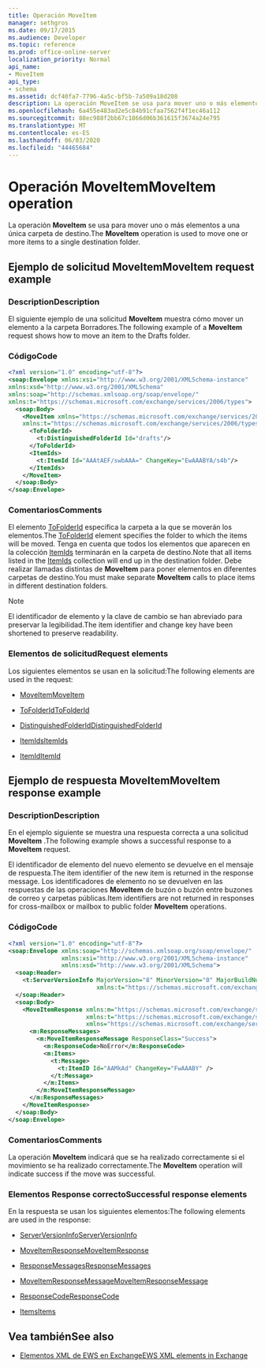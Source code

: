 ```yaml
---
title: Operación MoveItem
manager: sethgros
ms.date: 09/17/2015
ms.audience: Developer
ms.topic: reference
ms.prod: office-online-server
localization_priority: Normal
api_name:
- MoveItem
api_type:
- schema
ms.assetid: dcf40fa7-7796-4a5c-bf5b-7a509a18d208
description: La operación MoveItem se usa para mover uno o más elementos a una única carpeta de destino.
ms.openlocfilehash: 6a455e483ad2e5c84b91cfaa7562f4f1ec46a112
ms.sourcegitcommit: 88ec988f2bb67c1866d06b361615f3674a24e795
ms.translationtype: MT
ms.contentlocale: es-ES
ms.lasthandoff: 06/03/2020
ms.locfileid: "44465684"
---
```

# <a name="moveitem-operation"></a><span data-ttu-id="ccfca-103">Operación MoveItem</span><span class="sxs-lookup"><span data-stu-id="ccfca-103">MoveItem operation</span></span>

<span data-ttu-id="ccfca-104">La operación **MoveItem** se usa para mover uno o más elementos a una única carpeta de destino.</span><span class="sxs-lookup"><span data-stu-id="ccfca-104">The **MoveItem** operation is used to move one or more items to a single destination folder.</span></span> 
  
## <a name="moveitem-request-example"></a><span data-ttu-id="ccfca-105">Ejemplo de solicitud MoveItem</span><span class="sxs-lookup"><span data-stu-id="ccfca-105">MoveItem request example</span></span>

### <a name="description"></a><span data-ttu-id="ccfca-106">Description</span><span class="sxs-lookup"><span data-stu-id="ccfca-106">Description</span></span>

<span data-ttu-id="ccfca-107">El siguiente ejemplo de una solicitud **MoveItem** muestra cómo mover un elemento a la carpeta Borradores.</span><span class="sxs-lookup"><span data-stu-id="ccfca-107">The following example of a **MoveItem** request shows how to move an item to the Drafts folder.</span></span> 
  
### <a name="code"></a><span data-ttu-id="ccfca-108">Código</span><span class="sxs-lookup"><span data-stu-id="ccfca-108">Code</span></span>

```XML
<?xml version="1.0" encoding="utf-8"?>
<soap:Envelope xmlns:xsi="http://www.w3.org/2001/XMLSchema-instance"
xmlns:xsd="http://www.w3.org/2001/XMLSchema"
xmlns:soap="http://schemas.xmlsoap.org/soap/envelope/"
xmlns:t="https://schemas.microsoft.com/exchange/services/2006/types">
  <soap:Body>
    <MoveItem xmlns="https://schemas.microsoft.com/exchange/services/2006/messages"
    xmlns:t="https://schemas.microsoft.com/exchange/services/2006/types">
      <ToFolderId>
        <t:DistinguishedFolderId Id="drafts"/>
      </ToFolderId>
      <ItemIds>
        <t:ItemId Id="AAAtAEF/swbAAA=" ChangeKey="EwAAABYA/s4b"/>
      </ItemIds>
    </MoveItem>
  </soap:Body>
</soap:Envelope>
```

### <a name="comments"></a><span data-ttu-id="ccfca-109">Comentarios</span><span class="sxs-lookup"><span data-stu-id="ccfca-109">Comments</span></span>

<span data-ttu-id="ccfca-110">El elemento [ToFolderId](tofolderid.md) especifica la carpeta a la que se moverán los elementos.</span><span class="sxs-lookup"><span data-stu-id="ccfca-110">The [ToFolderId](tofolderid.md) element specifies the folder to which the items will be moved.</span></span> <span data-ttu-id="ccfca-111">Tenga en cuenta que todos los elementos que aparecen en la colección [ItemIds](itemids.md) terminarán en la carpeta de destino.</span><span class="sxs-lookup"><span data-stu-id="ccfca-111">Note that all items listed in the [ItemIds](itemids.md) collection will end up in the destination folder.</span></span> <span data-ttu-id="ccfca-112">Debe realizar llamadas distintas de **MoveItem** para poner elementos en diferentes carpetas de destino.</span><span class="sxs-lookup"><span data-stu-id="ccfca-112">You must make separate **MoveItem** calls to place items in different destination folders.</span></span> 
  
> [!NOTE]
> <span data-ttu-id="ccfca-113">El identificador de elemento y la clave de cambio se han abreviado para preservar la legibilidad.</span><span class="sxs-lookup"><span data-stu-id="ccfca-113">The item identifier and change key have been shortened to preserve readability.</span></span> 
  
### <a name="request-elements"></a><span data-ttu-id="ccfca-114">Elementos de solicitud</span><span class="sxs-lookup"><span data-stu-id="ccfca-114">Request elements</span></span>

<span data-ttu-id="ccfca-115">Los siguientes elementos se usan en la solicitud:</span><span class="sxs-lookup"><span data-stu-id="ccfca-115">The following elements are used in the request:</span></span>
  
- [<span data-ttu-id="ccfca-116">MoveItem</span><span class="sxs-lookup"><span data-stu-id="ccfca-116">MoveItem</span></span>](moveitem.md)
    
- [<span data-ttu-id="ccfca-117">ToFolderId</span><span class="sxs-lookup"><span data-stu-id="ccfca-117">ToFolderId</span></span>](tofolderid.md)
    
- [<span data-ttu-id="ccfca-118">DistinguishedFolderId</span><span class="sxs-lookup"><span data-stu-id="ccfca-118">DistinguishedFolderId</span></span>](distinguishedfolderid.md)
    
- [<span data-ttu-id="ccfca-119">ItemIds</span><span class="sxs-lookup"><span data-stu-id="ccfca-119">ItemIds</span></span>](itemids.md)
    
- [<span data-ttu-id="ccfca-120">ItemId</span><span class="sxs-lookup"><span data-stu-id="ccfca-120">ItemId</span></span>](itemid.md)
    
## <a name="moveitem-response-example"></a><span data-ttu-id="ccfca-121">Ejemplo de respuesta MoveItem</span><span class="sxs-lookup"><span data-stu-id="ccfca-121">MoveItem response example</span></span>

### <a name="description"></a><span data-ttu-id="ccfca-122">Description</span><span class="sxs-lookup"><span data-stu-id="ccfca-122">Description</span></span>

<span data-ttu-id="ccfca-123">En el ejemplo siguiente se muestra una respuesta correcta a una solicitud **MoveItem** .</span><span class="sxs-lookup"><span data-stu-id="ccfca-123">The following example shows a successful response to a **MoveItem** request.</span></span> 
  
<span data-ttu-id="ccfca-124">El identificador de elemento del nuevo elemento se devuelve en el mensaje de respuesta.</span><span class="sxs-lookup"><span data-stu-id="ccfca-124">The item identifier of the new item is returned in the response message.</span></span> <span data-ttu-id="ccfca-125">Los identificadores de elemento no se devuelven en las respuestas de las operaciones **MoveItem** de buzón o buzón entre buzones de correo y carpetas públicas.</span><span class="sxs-lookup"><span data-stu-id="ccfca-125">Item identifiers are not returned in responses for cross-mailbox or mailbox to public folder **MoveItem** operations.</span></span> 
  
### <a name="code"></a><span data-ttu-id="ccfca-126">Código</span><span class="sxs-lookup"><span data-stu-id="ccfca-126">Code</span></span>

```XML
<?xml version="1.0" encoding="utf-8"?>
<soap:Envelope xmlns:soap="http://schemas.xmlsoap.org/soap/envelope/" 
               xmlns:xsi="http://www.w3.org/2001/XMLSchema-instance" 
               xmlns:xsd="http://www.w3.org/2001/XMLSchema">
  <soap:Header>
    <t:ServerVersionInfo MajorVersion="8" MinorVersion="0" MajorBuildNumber="662" MinorBuildNumber="0" 
                         xmlns:t="https://schemas.microsoft.com/exchange/services/2006/types"/>
  </soap:Header>
  <soap:Body>
    <MoveItemResponse xmlns:m="https://schemas.microsoft.com/exchange/services/2006/messages" 
                      xmlns:t="https://schemas.microsoft.com/exchange/services/2006/types" 
                      xmlns="https://schemas.microsoft.com/exchange/services/2006/messages">
      <m:ResponseMessages>
        <m:MoveItemResponseMessage ResponseClass="Success">
          <m:ResponseCode>NoError</m:ResponseCode>
          <m:Items>
            <t:Message>
              <t:ItemID Id="AAMkAd" ChangeKey="FwAAABY" />
            </t:Message>
          </m:Items>
        </m:MoveItemResponseMessage>
      </m:ResponseMessages>
    </MoveItemResponse>
  </soap:Body>
</soap:Envelope>
```

### <a name="comments"></a><span data-ttu-id="ccfca-127">Comentarios</span><span class="sxs-lookup"><span data-stu-id="ccfca-127">Comments</span></span>

<span data-ttu-id="ccfca-128">La operación **MoveItem** indicará que se ha realizado correctamente si el movimiento se ha realizado correctamente.</span><span class="sxs-lookup"><span data-stu-id="ccfca-128">The **MoveItem** operation will indicate success if the move was successful.</span></span> 
  
### <a name="successful-response-elements"></a><span data-ttu-id="ccfca-129">Elementos Response correcto</span><span class="sxs-lookup"><span data-stu-id="ccfca-129">Successful response elements</span></span>

<span data-ttu-id="ccfca-130">En la respuesta se usan los siguientes elementos:</span><span class="sxs-lookup"><span data-stu-id="ccfca-130">The following elements are used in the response:</span></span>
  
- [<span data-ttu-id="ccfca-131">ServerVersionInfo</span><span class="sxs-lookup"><span data-stu-id="ccfca-131">ServerVersionInfo</span></span>](serverversioninfo.md)
    
- [<span data-ttu-id="ccfca-132">MoveItemResponse</span><span class="sxs-lookup"><span data-stu-id="ccfca-132">MoveItemResponse</span></span>](moveitemresponse.md)
    
- [<span data-ttu-id="ccfca-133">ResponseMessages</span><span class="sxs-lookup"><span data-stu-id="ccfca-133">ResponseMessages</span></span>](responsemessages.md)
    
- [<span data-ttu-id="ccfca-134">MoveItemResponseMessage</span><span class="sxs-lookup"><span data-stu-id="ccfca-134">MoveItemResponseMessage</span></span>](moveitemresponsemessage.md)
    
- [<span data-ttu-id="ccfca-135">ResponseCode</span><span class="sxs-lookup"><span data-stu-id="ccfca-135">ResponseCode</span></span>](responsecode.md)
    
- [<span data-ttu-id="ccfca-136">Items</span><span class="sxs-lookup"><span data-stu-id="ccfca-136">Items</span></span>](items.md)
    
## <a name="see-also"></a><span data-ttu-id="ccfca-137">Vea también</span><span class="sxs-lookup"><span data-stu-id="ccfca-137">See also</span></span>



- [<span data-ttu-id="ccfca-138">Elementos XML de EWS en Exchange</span><span class="sxs-lookup"><span data-stu-id="ccfca-138">EWS XML elements in Exchange</span></span>](ews-xml-elements-in-exchange.md)

